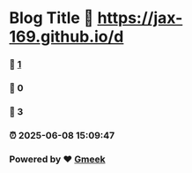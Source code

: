 # Blog Title :link: https://jax-169.github.io/d 
### :page_facing_up: [1](https://jax-169.github.io/d/tag.html) 
### :speech_balloon: 0 
### :hibiscus: 3 
### :alarm_clock: 2025-06-08 15:09:47 
### Powered by :heart: [Gmeek](https://github.com/Meekdai/Gmeek)

